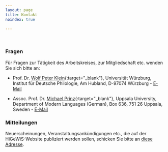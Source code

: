 ```yaml
---
layout: page
title: Kontakt
noindex: true

---
```


<br>


### Fragen 
Für Fragen zur Tätigkeit des Arbeitskreises, zur Mitgliedschaft etc. wenden Sie sich bitte an:

* Prof. Dr. [Wolf Peter Klein]( http://www.sprawi.germanistik.uni-wuerzburg.de/lehrstuehle/lehrstuhl_fuer_deutsche_sprachwissenschaft/mitarbeiter/klein/ ){:target="_blank"}, 
Universität Würzburg, 
Institut für Deutsche Philologie, 
Am Hubland, 
D-97074 Würzburg - [E-Mail]( mailto:wolfpeter.klein@uni-wuerzburg.de )


* Assoc. Prof. Dr. [Michael Prinz]( https://katalog.uu.se/profile/?id=N18-2697 ){:target="_blank"},
Uppsala University,
Department of Modern Languages (German),
Box 636,
751 26 Uppsala, Sweden - [E-Mail]( mailto:michael.prinz@moderna.uu.se )


### Mitteilungen 
Neuerscheinungen, Veranstaltungsankündigungen etc., die auf der HiGeWiS-Website publiziert werden sollen, schicken Sie bitte an [diese Adresse]( mailto:michael.prinz@moderna.uu.se ).